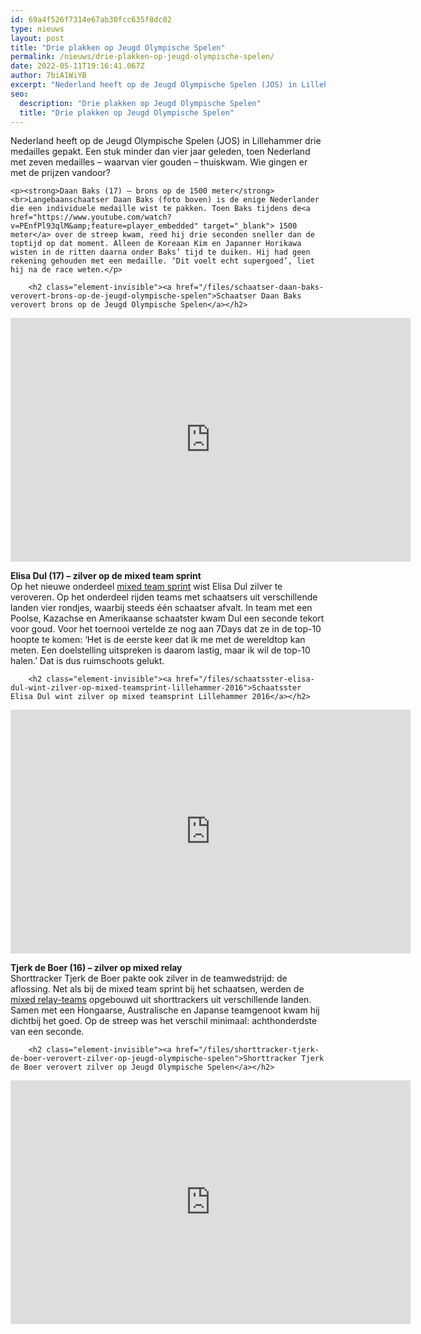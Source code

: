 ```yaml
---
id: 69a4f526f7314e67ab30fcc635f8dc02
type: nieuws
layout: post
title: "Drie plakken op Jeugd Olympische Spelen"
permalink: /nieuws/drie-plakken-op-jeugd-olympische-spelen/
date: 2022-05-11T19:16:41.067Z
author: 7biA1WiYB
excerpt: "Nederland heeft op de Jeugd Olympische Spelen (JOS) in Lillehammer drie medailles gepakt. Een stuk minder dan vier jaar geleden, toen Nederland met zeven medailles – waarvan vier gouden – thuiskwam. Wie gingen er met de prijzen vandoor?  "
seo:
  description: "Drie plakken op Jeugd Olympische Spelen"
  title: "Drie plakken op Jeugd Olympische Spelen"
---
```

Nederland heeft op de Jeugd Olympische Spelen (JOS) in Lillehammer drie medailles gepakt. Een stuk minder dan vier jaar geleden, toen Nederland met zeven medailles – waarvan vier gouden – thuiskwam. Wie gingen er met de prijzen vandoor?  

    <p><strong>Daan Baks (17) – brons op de 1500 meter</strong><br>Langebaanschaatser Daan Baks (foto boven) is de enige Nederlander die een individuele medaille wist te pakken. Toen Baks tijdens de<a href="https://www.youtube.com/watch?v=PEnfPl93qlM&amp;feature=player_embedded" target="_blank"> 1500 meter</a> over de streep kwam, reed hij drie seconden sneller dan de toptijd op dat moment. Alleen de Koreaan Kim en Japanner Horikawa wisten in de ritten daarna onder Baks’ tijd te duiken. Hij had geen rekening gehouden met een medaille. ‘Dit voelt echt supergoed’, liet hij na de race weten.</p>
<p><div class="media media-element-container media-default"><div id="file-16263" class="file file-video file-video-youtube">

        <h2 class="element-invisible"><a href="/files/schaatser-daan-baks-verovert-brons-op-de-jeugd-olympische-spelen">Schaatser Daan Baks verovert brons op de Jeugd Olympische Spelen</a></h2>
    
  
  <div class="content">
    <div class="media-youtube-video media-element file-default media-youtube-1">
  <iframe class="media-youtube-player" width="640" height="390" title="Schaatser Daan Baks verovert brons op de Jeugd Olympische Spelen" src="https://www.youtube.com/embed/hKSyPCyv6ok?wmode=opaque&controls=" name="Schaatser Daan Baks verovert brons op de Jeugd Olympische Spelen" frameborder="0" allowfullscreen="">Video van Schaatser Daan Baks verovert brons op de Jeugd Olympische Spelen</iframe>
</div>
  </div>

  
</div>
</div>
<p><strong>Elisa Dul (17) – zilver op de mixed team sprint</strong><br>Op het nieuwe onderdeel <a href="https://www.youtube.com/watch?v=sOQDftug1z4" target="_blank">mixed team sprint</a> wist Elisa Dul zilver te veroveren. Op het onderdeel rijden teams met schaatsers uit verschillende landen vier rondjes, waarbij steeds één schaatser afvalt. In team met een Poolse, Kazachse en Amerikaanse schaatster kwam Dul een seconde tekort voor goud. Voor het toernooi vertelde ze nog aan 7Days dat ze in de top-10 hoopte te komen: ‘Het is de eerste keer dat ik me met de wereldtop kan meten. Een doelstelling uitspreken is daarom lastig, maar ik wil de top-10 halen.’ Dat is dus ruimschoots gelukt.</p>
<p><div class="media media-element-container media-default"><div id="file-16265" class="file file-video file-video-youtube">

        <h2 class="element-invisible"><a href="/files/schaatsster-elisa-dul-wint-zilver-op-mixed-teamsprint-lillehammer-2016">Schaatsster Elisa Dul wint zilver op mixed teamsprint Lillehammer 2016</a></h2>
    
  
  <div class="content">
    <div class="media-youtube-video media-element file-default media-youtube-2">
  <iframe class="media-youtube-player" width="640" height="390" title="Schaatsster Elisa Dul wint zilver op mixed teamsprint Lillehammer 2016" src="https://www.youtube.com/embed/KuFQE5eUjeI?wmode=opaque&controls=" name="Schaatsster Elisa Dul wint zilver op mixed teamsprint Lillehammer 2016" frameborder="0" allowfullscreen="">Video van Schaatsster Elisa Dul wint zilver op mixed teamsprint Lillehammer 2016</iframe>
</div>
  </div>

  
</div>
</div>
<p><strong>Tjerk de Boer (16) – zilver op mixed relay</strong><br>Shorttracker Tjerk de Boer pakte ook zilver in de teamwedstrijd: de aflossing. Net als bij de mixed team sprint bij het schaatsen, werden de <a href="https://www.youtube.com/watch?v=qCmUfvYWP2M" target="_blank">mixed relay-teams</a> opgebouwd uit shorttrackers uit verschillende landen. Samen met een Hongaarse, Australische en Japanse teamgenoot kwam hij dichtbij het goed. Op de streep was het verschil minimaal: achthonderdste van een seconde.</p>
<p><div class="media media-element-container media-default"><div id="file-16264" class="file file-video file-video-youtube">

        <h2 class="element-invisible"><a href="/files/shorttracker-tjerk-de-boer-verovert-zilver-op-jeugd-olympische-spelen">Shorttracker Tjerk de Boer verovert zilver op Jeugd Olympische Spelen</a></h2>
    
  
  <div class="content">
    <div class="media-youtube-video media-element file-default media-youtube-3">
  <iframe class="media-youtube-player" width="640" height="390" title="Shorttracker Tjerk de Boer verovert zilver op Jeugd Olympische Spelen" src="https://www.youtube.com/embed/NsynaPDm0b8?wmode=opaque&controls=" name="Shorttracker Tjerk de Boer verovert zilver op Jeugd Olympische Spelen" frameborder="0" allowfullscreen="">Video van Shorttracker Tjerk de Boer verovert zilver op Jeugd Olympische Spelen</iframe>
</div>
  </div>

  
</div>
</div>  
